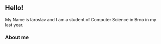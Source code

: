 ## Hello!

My Name is Iaroslav and I am a student of Computer Science in Brno in my last year.

### About me
<!--
- 🔭 I’m currently working 
  - On my thesis
- 🌱 I’m currently learning
  - PyTorch -->

<!-- - 👯 I’m looking to collaborate on ...
- 🤔 I’m looking for help with ...
- 💬 Ask me about ...
- 😄 Pronouns: He/him
- ⚡ Fun fact: ... -->

<!-- Hobbies: Game development, Chinese, Music -->
